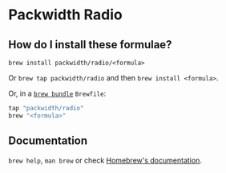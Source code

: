 # Packwidth Radio

## How do I install these formulae?

`brew install packwidth/radio/<formula>`

Or `brew tap packwidth/radio` and then `brew install <formula>`.

Or, in a [`brew bundle`](https://github.com/Homebrew/homebrew-bundle) `Brewfile`:

```ruby
tap "packwidth/radio"
brew "<formula>"
```

## Documentation

`brew help`, `man brew` or check [Homebrew's documentation](https://docs.brew.sh).
